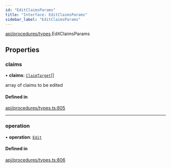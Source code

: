 ```yaml
---
id: "EditClaimsParams"
title: "Interface: EditClaimsParams"
sidebar_label: "EditClaimsParams"
---
```


[api/procedures/types](../../../../../modules/API/Procedures/Types/Types.md).EditClaimsParams

## Properties

### claims

• **claims**: [`ClaimTarget`](../../../Entities/Types/ClaimTarget/ClaimTarget.md)[]

array of claims to be edited

#### Defined in

[api/procedures/types.ts:805](https://github.com/PolymeshAssociation/polymesh-sdk/blob/c8da9dfce/src/api/procedures/types.ts#L805)

___

### operation

• **operation**: [`Edit`](../../../../../enums/API/Procedures/Types/ClaimOperation/ClaimOperation.md#edit)

#### Defined in

[api/procedures/types.ts:806](https://github.com/PolymeshAssociation/polymesh-sdk/blob/c8da9dfce/src/api/procedures/types.ts#L806)
